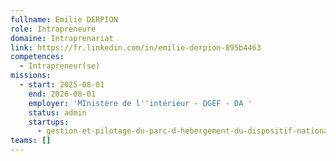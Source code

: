 ```yaml
---
fullname: Emilie DERPION
role: Intrapreneure
domaine: Intraprenariat
link: https://fr.linkedin.com/in/emilie-derpion-895b4463
competences:
  - Intrapreneur(se)
missions:
  - start: 2025-08-01
    end: 2026-08-01
    employer: 'MInistère de l''intérieur - DGEF - DA '
    status: admin
    startups:
      - gestion-et-pilotage-du-parc-d-hebergement-du-dispositif-national-d-acceuil
teams: []
---
```


